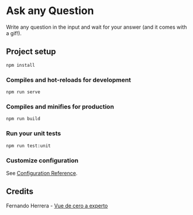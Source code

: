 # Ask any Question
Write any question in the input and wait for your answer (and it comes with a gif!).

## Project setup
```
npm install
```

### Compiles and hot-reloads for development
```
npm run serve
```

### Compiles and minifies for production
```
npm run build
```

### Run your unit tests
```
npm run test:unit
```

### Customize configuration
See [Configuration Reference](https://cli.vuejs.org/config/).


## Credits
Fernando Herrera - [Vue de cero a experto](https://www.udemy.com/course/vuejs-fh/)

